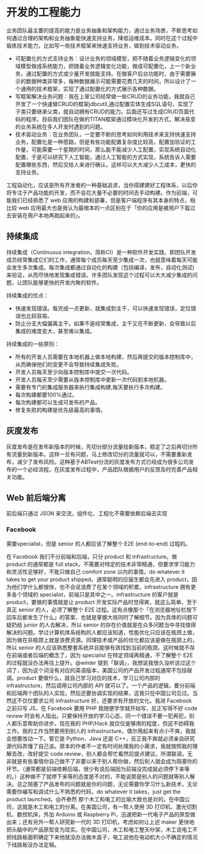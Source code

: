 # 开发的工程能力

业务团队最主要的提高的能力是业务抽象和架构能力，通过业务场景，不断思考如何通过合理的架构和业务抽象能快速支持业务，降低运维成本。同时在这个过程中锻炼技术能力，比如写一些技术框架来快速支持业务，做到技术驱动业务。

- 可配置化的方式支持业务：设计业务的领域模型，把不随着业务逻辑变化的领域模型做成系统能力，把随着业务逻辑变化功能，做成可配置化，上一个新业务，通过配置的方式或少量开发就能支持。在做客户后台功能时，由于需要展示的数据种类非常多，每种数据展示可能需要花费几天的时间，所以设计了一个通用的技术框架，实现了通过配置化的方式展示各种数据。
- 写框架解决业务问题：我在上家公司经常做一些CRUD的业务功能，我就自己开发了一个快速做CRUD的框架jdbcutil,通过配置实体生成SQL语句，实现了子类只要继承父类，就自动拥有CRUD的能力。后面还写过生成CRUD页面代码的程序。目前我们团队在做的TITAN框架通过模块化开发的方式，解决易变的业务系统在多人开发时遇到的问题。
- 技术驱动业务：在业务团队，一定要不断的思考如何利用技术来支持快速支持业务，配置化是一种思路，但是有些功能配置复杂度比较高，配置加验证的工作量，可能需要一个星期的时间，那么能不能减少人工配置，实现系统自动化配置，于是可以研究下人工智能，通过人工智能的方式实现，系统告诉人需要配置哪些东西，然后交给人来进行确认，这样可以大大减少人工成本，更快的支持业务。

工程自动化，应该是所有开发者的一种基础追求，当你搭建建好工程体系，以后你将专注于产品功能的开发，而不会花大量不必要的时间去手动构建。作为前端，可能我们已经熟悉了 web 应用的构建和部署，但是客户端程序有其本身的特点，相比较 web 应用最大也是我认为最根本的一点区别在于「你的应用是被用户下载过去安装在用户本地再跑起来的」。

## 持续集成

持续集成（Continuous integration，简称CI）是一种软件开发实践，即团队开发成员经常集成它们的工作，通常每个成员每天至少集成一次，也就意味着每天可能会发生多次集成。每次集成都通过自动化的构建（包括编译，发布，自动化测试)来验证，从而尽快地发现集成错误。许多团队发现这个过程可以大大减少集成的问题，让团队能够更快的开发内聚的软件。

持续集成的优点：

* 快速发现错误。每完成一点更新，就集成到主干，可以快速发现错误，定位错误也比较容易。
* 防止分支大幅偏离主干。如果不是经常集成，主干又在不断更新，会导致以后集成的难度变大，甚至难以集成。

持续集成的一些原则：

* 所有的开发人员需要在本地机器上做本地构建，然后再提交的版本控制库中，从而确保他们的变更不会导致持续集成失败。
* 开发人员每天至少向版本控制库中提交一次代码。
* 开发人员每天至少需要从版本控制库中更新一次代码到本地机器。
* 需要有专门的集成服务器来执行集成构建,每天要执行多次构建。
* 每次构建都要100%通过。
* 每次构建都可以生成可发布的产品。
* 修复失败的构建是优先级最高的事情。

## 灰度发布

灰度发布是在发布新版本的时候，先切分部分流量给新版本，稳定了之后再切分所有流量到新版本。这样一旦有问题，马上修改切分的流量就可以，不需要重新发布，减少了发布风险。这种基于ABTest分流的灰度发布方式已经成为很多公司发布的一个必经流程。在灰度发布过程中，产品团队根据用户的反馈及时完善产品相关功能。


## Web 前后端分离

前后端只通过 JSON 来交流，组件化、工程化不需要依赖后端去实现

### Facebook

需要specialist，但是 senior 的人都应该了解整个 E2E (end-to-end) 过程的。


在 Facebook 我们不分前端和后端，只分 product 和 infrastructure。做 product 的通常都是 full stack，不需要对特定的技术非常精通，但要求学习能力和灵活性足够好，不能只做自己 comfort zone 以内的事情，do whatever it takes to get your product shipped。通常聪明的应届生都会先进入 product，因为他们学什么都很快，也不会说浪费了在某个领域的积累。infrastructure 拥有更多各个领域的 specialist，前端只是其中之一。infrastructure 的客户就是 product，要做的事情就是让 product 开发实际产品时觉得爽，就这么简单。至于真正 senior 的人，必须了解整个 E2E 过程。这有点像那个「在浏览器地址栏按下回车后都发生了什么」的答案，也就是掌握大局同时了解细节。因为具体的问题可疑扔给 junior 的人去解决，所以 senior 的存在价值就是在众多问题当中寻找值得解决的问题。学过计算机体系结构的人都应该知道，性能优化只应该在瓶颈上做，因为做在非瓶颈上就是浪费资源。同理技术或产品的优化都应该是做在瓶颈上的，所以 senior 的人应该熟悉整套系统并且能够有效找到当前的瓶颈。这时候就不存在前端或者后端的概念了，因为 specialist 在特定领域再精通，不了解整个 E2E 的过程就没办法再往上提升。@winter 提到「联调」，我想说我很久没听说过这个词了，因为这个词没有对应的英语版本，美国公司的产品开发过程通常不包括联调。product 要做什么，就自己学习对应的技术，学习公司内部的 infrastructure，然后调用公司内部的 API 就可以了。一个产品的逻辑，要分前端和后端两个团队的人实现，然后还要协调实现的结果，这我只在中国公司见过。当然这不仅仅要求公司 infrastructure 好，还要求有开放的文化。我进 Facebook 之前只写 JS，在 Facebook 要用 PHP 我随便学学就开始写，反正写得不好 code review 时会有人指出。只要保持开放的学习心态，同一个错误不要一犯再犯，别人都乐意帮助你进步。现在我的 PHP/Hack 就仅仅是够用的程度，但这不妨碍我工作。我的工作当然要用到别人的 infrastructure，偶尔用起来有点小不爽，我就会想要改动一下。管它是 Python、Java 还是 C++，反正我不爽就必须亲自研究源代码弄懂了自己该。原本的作者不一定有时间处理我的小需求，我就按照我的理解去改，改好提交 code review，别人都会帮忙看然后提点建议。所谓联调，无非就是有些事情你自己做不了非要以来于别人帮你做，然后别人就会成为阻塞你的环节。（通常都是前端依赖后端，很少有说后端因为前端没完成就必须停下来等的。）这种做不了就停下来等的态度是不对的，不能说那是别人的问题就等别人解决。总之阻塞了产品发布的问题就是你的问题，无论需要你学习什么新技术，无论需要你编写和调试什么不熟悉的代码，do whatever it takes，just get the product launched。@齐泰然 那个木工和电工的比喻大致也是对的。在中国公司，这就是木工和电工的分离。在美国公司，有一帮人使用 3D 打印机、激光切割机、数控机床，外加 Arduino 或 Raspberry Pi，迅速把新一代电子产品的原型做出来；还有另外一帮人研究新一代的 3D 打印机，考虑如何让上述 maker 更快地把头脑中的产品原型变为现实。在中国公司，木工和电工整天吵架，木工说电工不把线路板面积确定下来他就没办法做木盒子，电工说他在电动机大小不确定的情况下线路板没办法定稿。
